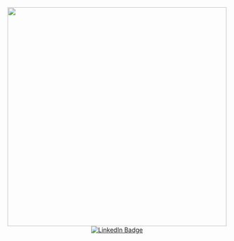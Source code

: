 <div id="header" align="center">
  <img src="https://media.giphy.com/media/bbgBcFQIYyIon1cxIA/giphy.gif" width="500"/>
  <a href="https://www.linkedin.com/in/petr-sokolov-83a805252/">
    <img src="https://img.shields.io/badge/LinkedIn-blue?style=for-the-badge&logo=linkedin&logoColor=white" alt="LinkedIn Badge"/>
  </a>
</div>
